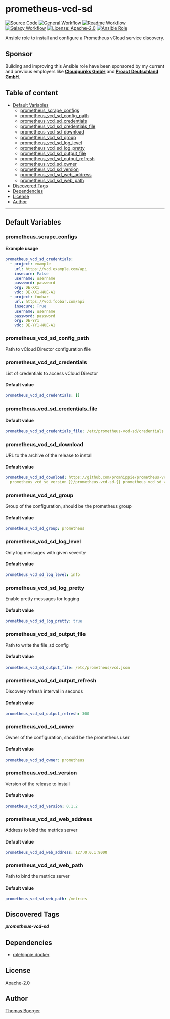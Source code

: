 # prometheus-vcd-sd

[![Source Code](https://img.shields.io/badge/github-source%20code-blue?logo=github&logoColor=white)](https://github.com/rolehippie/prometheus-vcd-sd) [![General Workflow](https://github.com/rolehippie/prometheus-vcd-sd/actions/workflows/general.yml/badge.svg)](https://github.com/rolehippie/prometheus-vcd-sd/actions/workflows/general.yml) [![Readme Workflow](https://github.com/rolehippie/prometheus-vcd-sd/actions/workflows/readme.yml/badge.svg)](https://github.com/rolehippie/prometheus-vcd-sd/actions/workflows/readme.yml) [![Galaxy Workflow](https://github.com/rolehippie/prometheus-vcd-sd/actions/workflows/galaxy.yml/badge.svg)](https://github.com/rolehippie/prometheus-vcd-sd/actions/workflows/galaxy.yml) [![License: Apache-2.0](https://img.shields.io/github/license/rolehippie/prometheus-vcd-sd)](https://github.com/rolehippie/prometheus-vcd-sd/blob/master/LICENSE) [![Ansible Role](https://img.shields.io/ansible/role/55297)](https://galaxy.ansible.com/rolehippie/prometheus_vcd_sd)

Ansible role to install and configure a Prometheus vCloud service discovery.

## Sponsor

Building and improving this Ansible role have been sponsored by my current and previous employers like **[Cloudpunks GmbH](https://cloudpunks.de)** and **[Proact Deutschland GmbH](https://www.proact.eu)**.

## Table of content

- [Default Variables](#default-variables)
  - [prometheus_scrape_configs](#prometheus_scrape_configs)
  - [prometheus_vcd_sd_config_path](#prometheus_vcd_sd_config_path)
  - [prometheus_vcd_sd_credentials](#prometheus_vcd_sd_credentials)
  - [prometheus_vcd_sd_credentials_file](#prometheus_vcd_sd_credentials_file)
  - [prometheus_vcd_sd_download](#prometheus_vcd_sd_download)
  - [prometheus_vcd_sd_group](#prometheus_vcd_sd_group)
  - [prometheus_vcd_sd_log_level](#prometheus_vcd_sd_log_level)
  - [prometheus_vcd_sd_log_pretty](#prometheus_vcd_sd_log_pretty)
  - [prometheus_vcd_sd_output_file](#prometheus_vcd_sd_output_file)
  - [prometheus_vcd_sd_output_refresh](#prometheus_vcd_sd_output_refresh)
  - [prometheus_vcd_sd_owner](#prometheus_vcd_sd_owner)
  - [prometheus_vcd_sd_version](#prometheus_vcd_sd_version)
  - [prometheus_vcd_sd_web_address](#prometheus_vcd_sd_web_address)
  - [prometheus_vcd_sd_web_path](#prometheus_vcd_sd_web_path)
- [Discovered Tags](#discovered-tags)
- [Dependencies](#dependencies)
- [License](#license)
- [Author](#author)

---

## Default Variables

### prometheus_scrape_configs

#### Example usage

```YAML
prometheus_vcd_sd_credentials:
  - project: example
    url: https://vcd.example.com/api
    insecure: False
    username: username
    password: password
    org: DE-XX1
    vdc: DE-XX1-NUE-A1
  - project: foobar
    url: https://vcd.foobar.com/api
    insecure: True
    username: username
    password: password
    org: DE-YY1
    vdc: DE-YY1-NUE-A1
```

### prometheus_vcd_sd_config_path

Path to vCloud Director configuration file

### prometheus_vcd_sd_credentials

List of credentials to access vCloud Director

#### Default value

```YAML
prometheus_vcd_sd_credentials: []
```

### prometheus_vcd_sd_credentials_file

#### Default value

```YAML
prometheus_vcd_sd_credentials_file: /etc/prometheus-vcd-sd/credentials.json
```

### prometheus_vcd_sd_download

URL to the archive of the release to install

#### Default value

```YAML
prometheus_vcd_sd_download: https://github.com/promhippie/prometheus-vcd-sd/releases/download/v{{
  prometheus_vcd_sd_version }}/prometheus-vcd-sd-{{ prometheus_vcd_sd_version }}-linux-amd64
```

### prometheus_vcd_sd_group

Group of the configuration, should be the prometheus group

#### Default value

```YAML
prometheus_vcd_sd_group: prometheus
```

### prometheus_vcd_sd_log_level

Only log messages with given severity

#### Default value

```YAML
prometheus_vcd_sd_log_level: info
```

### prometheus_vcd_sd_log_pretty

Enable pretty messages for logging

#### Default value

```YAML
prometheus_vcd_sd_log_pretty: true
```

### prometheus_vcd_sd_output_file

Path to write the file_sd config

#### Default value

```YAML
prometheus_vcd_sd_output_file: /etc/prometheus/vcd.json
```

### prometheus_vcd_sd_output_refresh

Discovery refresh interval in seconds

#### Default value

```YAML
prometheus_vcd_sd_output_refresh: 300
```

### prometheus_vcd_sd_owner

Owner of the configuration, should be the prometheus user

#### Default value

```YAML
prometheus_vcd_sd_owner: prometheus
```

### prometheus_vcd_sd_version

Version of the release to install

#### Default value

```YAML
prometheus_vcd_sd_version: 0.1.2
```

### prometheus_vcd_sd_web_address

Address to bind the metrics server

#### Default value

```YAML
prometheus_vcd_sd_web_address: 127.0.0.1:9000
```

### prometheus_vcd_sd_web_path

Path to bind the metrics server

#### Default value

```YAML
prometheus_vcd_sd_web_path: /metrics
```

## Discovered Tags

**_prometheus-vcd-sd_**


## Dependencies

- [rolehippie.docker](https://github.com/rolehippie/docker)

## License

Apache-2.0

## Author

[Thomas Boerger](https://github.com/tboerger)
